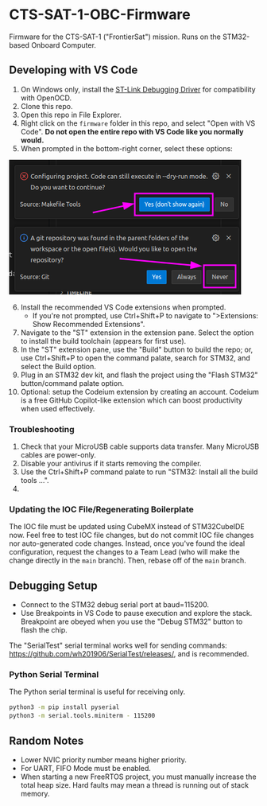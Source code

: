 # CTS-SAT-1-OBC-Firmware
Firmware for the CTS-SAT-1 ("FrontierSat") mission. Runs on the STM32-based Onboard Computer.

## Developing with VS Code

1. On Windows only, install the [ST-Link Debugging Driver](https://www.st.com/en/development-tools/stsw-link009.html) for compatibility with OpenOCD.
2. Clone this repo.
3. Open this repo in File Explorer.
4. Right click on the `firmware` folder in this repo, and select "Open with VS Code". **Do not open the entire repo with VS Code like you normally would.**
5. When prompted in the bottom-right corner, select these options:

![VS Code initial opening options](/docs/media/vs-code-startup-instructions.png)

6. Install the recommended VS Code extensions when prompted.
	* If you're not prompted, use Ctrl+Shift+P to navigate to ">Extensions: Show Recommended Extensions".
7. Navigate to the "ST" extension in the extension pane. Select the option to install the build toolchain (appears for first use).
8. In the "ST" extension pane, use the "Build" button to build the repo; or, use Ctrl+Shift+P to open the command palate, search for STM32, and select the Build option.
9. Plug in an STM32 dev kit, and flash the project using the "Flash STM32" button/command palate option.
10. Optional: setup the Codeium extension by creating an account. Codeium is a free GitHub Copilot-like extension which can boost productivity when used effectively.

### Troubleshooting

1. Check that your MicroUSB cable supports data transfer. Many MicroUSB cables are power-only.
2. Disable your antivirus if it starts removing the compiler.
3. Use the Ctrl+Shift+P command palate to run "STM32: Install all the build tools ...".
4. 

### Updating the IOC File/Regenerating Boilerplate

The IOC file must be updated using CubeMX instead of STM32CubeIDE now. Feel free to test IOC
file changes, but do not commit IOC file changes nor auto-generated code changes. Instead, once 
you've found the ideal configuration, request the changes to a Team Lead (who will make the change 
directly in the `main` branch).
Then, rebase off of the `main` branch.

## Debugging Setup
* Connect to the STM32 debug serial port at baud=115200.
* Use Breakpoints in VS Code to pause execution and explore the stack. Breakpoint are obeyed when you use the "Debug STM32" button to flash the chip.

The "SerialTest" serial terminal works well for sending commands: https://github.com/wh201906/SerialTest/releases/, and is recommended.

### Python Serial Terminal

The Python serial terminal is useful for receiving only.

```bash
python3 -m pip install pyserial
python3 -m serial.tools.miniterm - 115200
```

## Random Notes
* Lower NVIC priority number means higher priority.
* For UART, FIFO Mode must be enabled.
* When starting a new FreeRTOS project, you must manually increase the total heap size. Hard 
faults may mean a thread is running out of stack memory.
